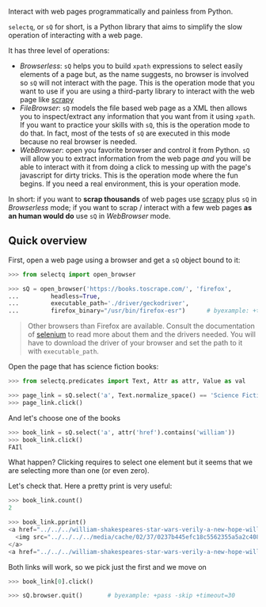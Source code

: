 
Interact with web pages programmatically and painless from Python.

`selectq`, or `sQ` for short, is a Python library that aims to simplify
the slow operation of interacting with a web page.

It has three level of operations:

 - *Browserless*: `sQ` helps you to build `xpath` expressions to select
   easily elements of a page but, as the name suggests, no browser is
   involved so `sQ` will not interact with the page. This is the
   operation mode that you want to use if you are using a third-party
   library to interact with the web page like
   [scrapy](https://scrapy.org/)
 - *FileBrowser*: `sQ` models the file based web page as a XML then
   allows you to inspect/extract any information that you want from it
   using `xpath`. If you want to practice your skills with `sQ`, this is
   the operation mode to do that. In fact, most of the tests of `sQ` are
   executed in this mode because no real browser is needed.
 - *WebBrowser*: open you favorite browser and control it from Python.
   `sQ` will allow you to extract information from the web page *and*
   you will be able to interact with it from doing a click to messing up
   with the page's javascript for dirty tricks. This is the operation
   mode where the fun begins. If you need a real environment, this is
   your operation mode.

In short: if you want to **scrap thousands** of web pages use
[scrapy](https://scrapy.org/) plus `sQ` in *Browserless* mode; if you
want to scrap / interact with a few web pages **as an human would do** use
`sQ` in *WebBrowser* mode.

## Quick overview

First, open a web page using a browser and get a `sQ` object bound to it:

```python
>>> from selectq import open_browser

>>> sQ = open_browser('https://books.toscrape.com/', 'firefox',
...         headless=True,
...         executable_path='./driver/geckodriver',
...         firefox_binary="/usr/bin/firefox-esr")      # byexample: +timeout=30
```

> Other browsers than Firefox are available. Consult the documentation of
> [selenium](https://selenium-python.readthedocs.io/installation.html#drivers)
> to read more about them and the drivers needed. You will have to
> download the driver of your browser and set the path to it with
> `executable_path`.

Open the page that has science fiction books:

```python
>>> from selectq.predicates import Text, Attr as attr, Value as val

>>> page_link = sQ.select('a', Text.normalize_space() == 'Science Fiction')
>>> page_link.click()
```

And let's choose one of the books

```python
>>> book_link = sQ.select('a', attr('href').contains('william'))
>>> book_link.click()
FAIl
```

What happen? Clicking requires to select one element but it seems that
we are selecting more than one (or even zero).

Let's check that. Here a pretty print is very useful:

```python
>>> book_link.count()
2

>>> book_link.pprint()
<a href="../../../william-shakespeares-star-wars-verily-a-new-hope-william-shakespeares-star-wars-4_871/index.html">
  <img src="../../../../media/cache/02/37/0237b445efc18c5562355a5a2c40889c.jpg" alt="William Shakespeare's Star Wars: Verily, A New Hope (William Shakespeare's Star Wars #4)" class="thumbnail">
</a>
<a href="../../../william-shakespeares-star-wars-verily-a-new-hope-william-shakespeares-star-wars-4_871/index.html" title="William Shakespeare's Star Wars: Verily, A New Hope (William Shakespeare's Star Wars #4)">William Shakespeare's Star Wars: ...<
```

Both links will work, so we pick just the first and we move on

```python
>>> book_link[0].click()
```


```python
>>> sQ.browser.quit()       # byexample: +pass -skip +timeout=30
```
